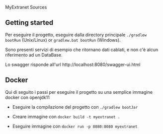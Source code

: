 MyExtranet Sources

Getting started
---------------


Per eseguire il progetto, eseguire dalla directory principale `./gradlew bootRun` (Unix/Linux) or `gradlew.bat bootRun` (Windows).

Sono presenti servizi di esempio che ritornano dati cablati, e non c'è alcun riferimento ad un DataBase.

Lo swagger risponde all'url http://localhost:8080/swagger-ui.html


Docker
---------------

Qui di seguito i passi per eseguire il progetto su una semplice immagine docker con openjdk11

 - Eseguire la compilazione del progetto con `./gradlew bootJar`

 - Creare immagine con `docker build -t myextranet .`

 - Eseguire immagine con `docker run -p 8080:8080 myextranet`
